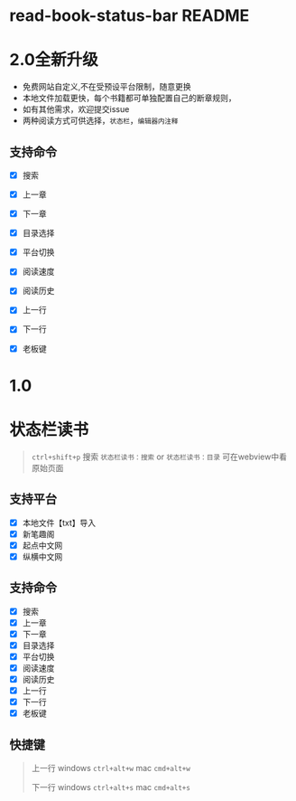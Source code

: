 # read-book-status-bar README


# 2.0全新升级

- 免费网站自定义,不在受预设平台限制，随意更换
- 本地文件加载更快，每个书籍都可单独配置自己的断章规则，
- 如有其他需求，欢迎提交issue
- 两种阅读方式可供选择，`状态栏`，`编辑器内注释`

## 支持命令

- [x] 搜索
- [x] 上一章
- [x] 下一章
- [x] 目录选择
- [x] 平台切换
- [x] 阅读速度
- [x] 阅读历史
- [x] 上一行
- [x] 下一行
- [x] 老板键




# 1.0
# 状态栏读书

> `ctrl+shift+p` 搜索 `状态栏读书：搜索` or `状态栏读书：目录` 
> 可在webview中看原始页面

## 支持平台

- [x] 本地文件【txt】导入
- [x] 新笔趣阁
- [x] 起点中文网
- [x] 纵横中文网

## 支持命令

- [x] 搜索
- [x] 上一章
- [x] 下一章
- [x] 目录选择
- [x] 平台切换
- [x] 阅读速度
- [x] 阅读历史
- [x] 上一行
- [x] 下一行
- [x] 老板键

## 快捷键

> 上一行  windows `ctrl+alt+w` mac `cmd+alt+w`
>
> 下一行  windows `ctrl+alt+s` mac `cmd+alt+s`